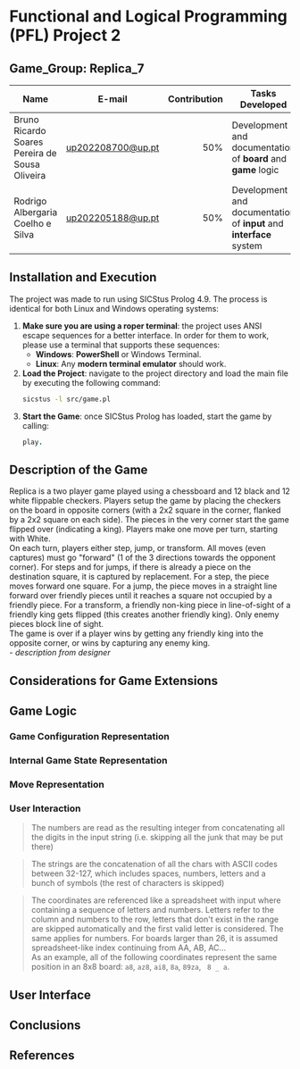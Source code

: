 # Functional and Logical Programming (PFL) Project 2

## Game_Group: Replica_7

| Name                                           | E-mail            | Contribution | Tasks Developed                                             |
| ---------------------------------------------- | ----------------- | -----------: | ----------------------------------------------------------- |
| Bruno Ricardo Soares Pereira de Sousa Oliveira | up202208700@up.pt |          50% | Development and documentation of **board** and **game** logic       |
| Rodrigo Albergaria Coelho e Silva              | up202205188@up.pt |          50% | Development and documentation of **input** and **interface** system |

## Installation and Execution

The project was made to run using SICStus Prolog 4.9. The process is identical for both Linux and Windows operating systems:
1. **Make sure you are using a roper terminal**: the project uses ANSI escape sequences for a better interface. In order for them to work, please use a terminal that supports these sequences:
    - **Windows**: **PowerShell** or Windows Terminal.
    - **Linux**: Any **modern terminal emulator** should work.
2. **Load the Project**: navigate to the project directory and load the main file by executing the following command:
    ```bash
    sicstus -l src/game.pl
    ```
3. **Start the Game**: once SICStus Prolog has loaded, start the game by calling:
    ```prolog
    play.
    ```

## Description of the Game

Replica is a two player game played using a chessboard and 12 black and 12 white flippable checkers. Players setup the game by placing the checkers on the board in opposite corners (with a 2x2 square in the corner, flanked by a 2x2 square on each side). The pieces in the very corner start the game flipped over (indicating a king). Players make one move per turn, starting with White.  
On each turn, players either step, jump, or transform. All moves (even captures) must go "forward" (1 of the 3 directions towards the opponent corner). For steps and for jumps, if there is already a piece on the destination square, it is captured by replacement. For a step, the piece moves forward one square. For a jump, the piece moves in a straight line forward over friendly pieces until it reaches a square not occupied by a friendly piece. For a transform, a friendly non-king piece in line-of-sight of a friendly king gets flipped (this creates another friendly king). Only enemy pieces block line of sight.  
The game is over if a player wins by getting any friendly king into the opposite corner, or wins by capturing any enemy king.  
\- *description from designer*


## Considerations for Game Extensions

## Game Logic

### Game Configuration Representation

### Internal Game State Representation

### Move Representation

### User Interaction

> The numbers are read as the resulting integer from concatenating all the digits in the input string (i.e. skipping all the junk that may be put there)

> The strings are the concatenation of all the chars with ASCII codes between 32-127, which includes spaces, numbers, letters and a bunch of symbols (the rest of characters is skipped)

> The coordinates are referenced like a spreadsheet with input where containing a sequence of letters and numbers. Letters refer to the column and numbers to the row, letters that don't exist in the range are skipped automatically and the first valid letter is considered. The same applies for numbers. For boards larger than 26, it is assumed spreadsheet-like index continuing from AA, AB, AC...  
> As an example, all of the following coordinates represent the same position in an 8x8 board: `a8`, `az8`, `ai8`, `8a`, `89za`, ` 8 _ a`.

## User Interface

## Conclusions

## References
